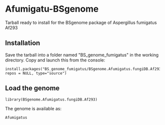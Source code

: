 # Afumigatu-BSgenome
Tarball ready to install for the BSgenome package of Aspergillus fumigatus Af293

## Installation
Save the tarball into a folder named "BS_genome_fumigatus" in the working directory. Copy and launch this from the console:

```
install.packages("BS_genome_fumigatus/BSgenome.Afumigatus.fungiDB.Af293_1.0.0.tar.gz", repos = NULL, type="source")
```

## Load the genome
```
library(BSgenome.Afumigatus.fungiDB.Af293)
```
The genome is available as:
```
Afumigatus
```
